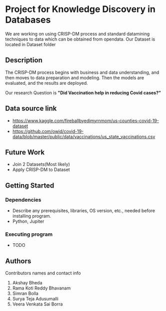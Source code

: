 # Project for Knowledge Discovery in Databases

We are working on using CRISP-DM process and standard datamining techniques to data which can be obtained from opendata.
Our Dataset is located in Dataset folder

## Description

The CRISP-DM process begins with business and data understanding, and then moves to data preparation and modeling. Then the models are evaluated, and the results are deployed. 

Our research Question is **"Did Vaccination help in reducing Covid cases?"**

## Data source link
* https://www.kaggle.com/fireballbyedimyrnmom/us-counties-covid-19-dataset
* https://github.com/owid/covid-19-data/blob/master/public/data/vaccinations/us_state_vaccinations.csv

## Future Work
* Join 2 Datasets(Most likely)
* Apply CRISP-DM to Dataset
## Getting Started

### Dependencies

* Describe any prerequisites, libraries, OS version, etc., needed before installing program.
* Python, Jupiter

### Executing program

* TODO

## Authors

Contributors names and contact info

1. Akshay Bheda
2. Rama Koti Reddy Bhavanam
3. Simran Bolla
4. Surya Teja Adusumalli
5. Veera Venkata Sai Borra
